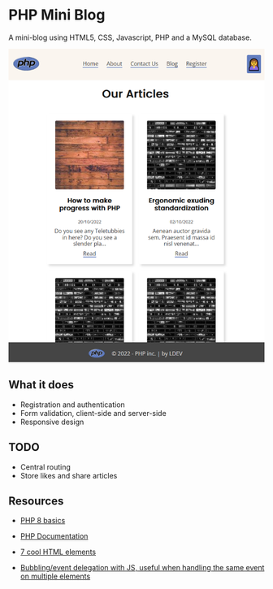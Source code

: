# PHP Mini Blog #
A mini-blog using HTML5, CSS, Javascript, PHP and a MySQL database.

![Blog page](https://github.com/LSS-commits/miniblog_php/blob/main/blog_page.PNG?raw=true)


## What it does
- Registration and authentication
- Form validation, client-side and server-side
- Responsive design

## TODO
- Central routing
- Store likes and share articles

## Resources
- [PHP 8 basics](https://www.youtube.com/playlist?list=PLBq3aRiVuwyzPl8lh6lrdBXBnSpjLKwZi)

- [PHP Documentation](https://www.php.net/)

- [7 cool HTML elements](https://tapajyoti-bose.medium.com/7-cool-html-elements-nobody-uses-436598d85668)

- [Bubbling/event delegation with JS, useful when handling the same event on multiple elements](https://fr.javascript.info/event-delegation)